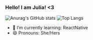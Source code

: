 
### Hello! I am Julia! <3
![Anurag's GitHub stats](https://github-readme-stats.vercel.app/api?username=JuliaRosa014&show_icons=true&theme=radical)
![Top Langs](https://github-readme-stats.vercel.app/api/top-langs/?username=JuliaRosa014&layout=compact&theme=radical)
- 🌱 I’m currently learning: ReactNative
- 😄 Pronouns: She/Hers
